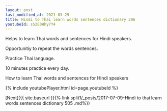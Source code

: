 ```yaml
---
layout: post
last_modified_at: 2021-03-29
title: Hindi to Thai learn words sentences dictionary 396 
youtubeId: sS2E0Hhy7Y4
---
```

 
 
Helps to learn Thai words and sentences for Hindi speakers.

Opportunitiy to repeat the words sentences. 

Practice Thai language. 
 
10 minutes practice every day. 
 
How to learn Thai words and sentences for Hindi speakers 
 
{% include youtubePlayer.html id=page.youtubeId %}
 
 
[Next]({{ site.baseurl }}{% link  split1/_posts/2017-07-09-Hindi to thai learn words sentences dictionary 505 .md%})
 
